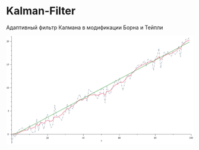 # Kalman-Filter
Адаптивный фильтр Калмана в модификации Борна и Тейпли

![alt text](https://raw.githubusercontent.com/rdjake/Kalman-Filter/master/image.png)
